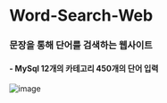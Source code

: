 # Word-Search-Web

### 문장을 통해 단어를 검색하는 웹사이트


#### - MySql 12개의 카테고리 450개의 단어 입력
![image](https://user-images.githubusercontent.com/55525614/208013176-f37f20c5-ed8d-4fdf-a66a-35f5bb0e7f45.png)
